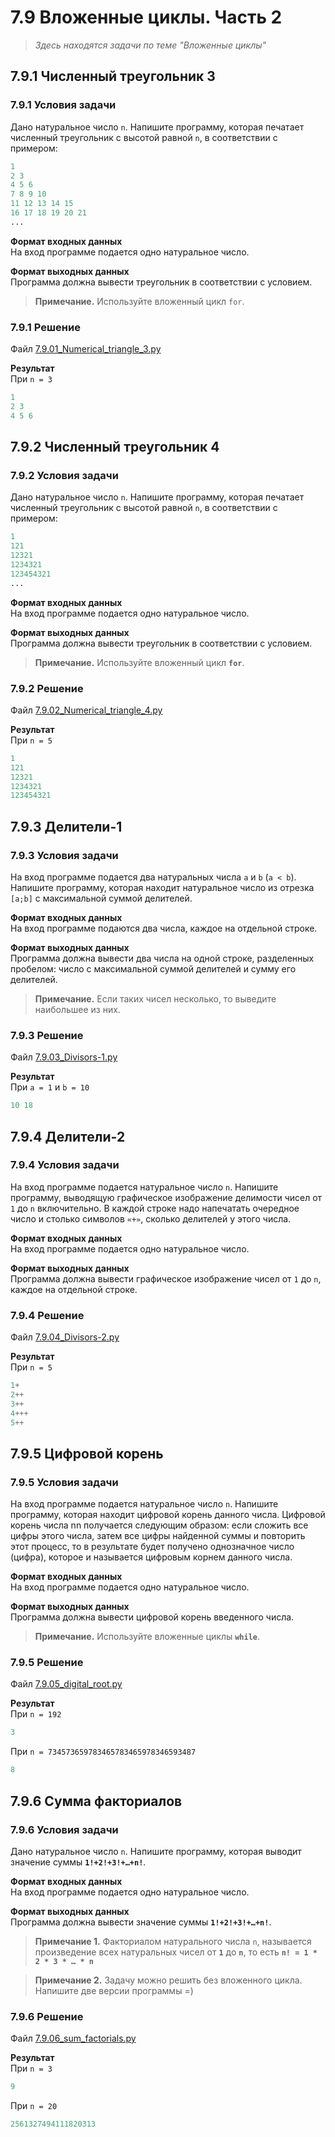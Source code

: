 # 7.9 Вложенные циклы. Часть 2

> *Здесь находятся задачи по теме "Вложенные циклы"*

## 7.9.1 Численный треугольник 3

### 7.9.1 Условия задачи

Дано натуральное число `n`. Напишите программу, которая печатает численный треугольник с высотой равной `n`, в соответствии с примером:  

```python
1
2 3
4 5 6
7 8 9 10
11 12 13 14 15
16 17 18 19 20 21
...
```

**Формат входных данных**  
На вход программе подается одно натуральное число.

**Формат выходных данных**  
Программа должна вывести треугольник в соответствии с условием.

> **Примечание.** Используйте вложенный цикл `for`.

### 7.9.1 Решение

Файл [7.9.01_Numerical_triangle_3.py](7.9.01_Numerical_triangle_3.py)

**Результат**  
При `n = 3`

```python
1
2 3
4 5 6
```

## 7.9.2 Численный треугольник 4

### 7.9.2 Условия задачи

Дано натуральное число `n`. Напишите программу, которая печатает численный треугольник с высотой равной `n`, в соответствии с примером:

```python
1
121
12321
1234321
123454321
...
```

**Формат входных данных**  
На вход программе подается одно натуральное число.

**Формат выходных данных**  
Программа должна вывести треугольник в соответствии с условием.

> **Примечание.** Используйте вложенный цикл **`for`**.

### 7.9.2 Решение

Файл [7.9.02_Numerical_triangle_4.py](7.9.02_Numerical_triangle_4.py)

**Результат**  
При `n = 5`

```python
1
121
12321
1234321
123454321
```

## 7.9.3 Делители-1

### 7.9.3 Условия задачи

На вход программе подается два натуральных числа `a` и `b` (`a < b`). Напишите программу, которая находит натуральное число из отрезка `[a;b]` с максимальной суммой делителей.

**Формат входных данных**  
На вход программе подаются два числа, каждое на отдельной строке.

**Формат выходных данных**  
Программа должна вывести два числа на одной строке, разделенных пробелом: число с максимальной суммой делителей и сумму его делителей.

> **Примечание.** Если таких чисел несколько, то выведите наибольшее из них.

### 7.9.3 Решение

Файл [7.9.03_Divisors-1.py](7.9.03_Divisors-1.py)

**Результат**  
При `a = 1` и `b = 10`

```python
10 18
```

## 7.9.4 Делители-2

### 7.9.4 Условия задачи

На вход программе подается натуральное число `n`. Напишите программу, выводящую графическое изображение делимости чисел от `1` до `n` включительно. В каждой строке надо напечатать очередное число и столько символов `«+»`, сколько делителей у этого числа.

**Формат входных данных**  
На вход программе подается одно натуральное число.

**Формат выходных данных**  
Программа должна вывести графическое изображение чисел от `1` до `n`, каждое на отдельной строке.

### 7.9.4 Решение

Файл [7.9.04_Divisors-2.py](7.9.04_Divisors-4.py)

**Результат**  
При `n = 5`

```python
1+
2++
3++
4+++
5++
```

## 7.9.5 Цифровой корень

### 7.9.5 Условия задачи

На вход программе подается натуральное число `n`. Напишите программу, которая находит цифровой корень данного числа. Цифровой корень числа nn получается следующим образом: если сложить все цифры этого числа, затем все цифры найденной суммы и повторить этот процесс, то в результате будет получено однозначное число (цифра), которое и называется цифровым корнем данного числа.

**Формат входных данных**  
На вход программе подается одно натуральное число.

**Формат выходных данных**  
Программа должна вывести цифровой корень введенного числа.

> **Примечание.** Используйте вложенные циклы **`while`**.

### 7.9.5 Решение

Файл [7.9.05_digital_root.py](7.9.05_digital_root.py)

**Результат**  
При `n = 192`

```python
3
```

При `n = 734573659783465783465978346593487`

```python
8
```

## 7.9.6 Сумма факториалов

### 7.9.6 Условия задачи

Дано натуральное число `n`. Напишите программу, которая выводит значение суммы **`1!+2!+3!+…+n!`**.

**Формат входных данных**  
На вход программе подается одно натуральное число.

**Формат выходных данных**  
Программа должна вывести значение суммы **`1!+2!+3!+…+n!`**.

> **Примечание 1.** Факториалом натурального числа `n`, называется произведение всех натуральных чисел от **`1`** до **`n`**, то есть
> **`n! = 1 * 2 * 3 * … * n`**

> **Примечание 2.** Задачу можно решить без вложенного цикла. Напишите две версии программы =)

### 7.9.6 Решение

Файл [7.9.06_sum_factorials.py](7.9.06_sum_factorials.py)

**Результат**  
При `n = 3`

```python
9
```

При `n = 20`

```python
2561327494111820313
```
